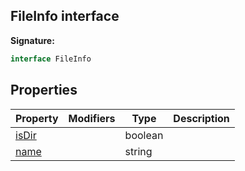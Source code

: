 
## FileInfo interface

**Signature:**

```typescript
interface FileInfo 
```

## Properties

|  Property | Modifiers | Type | Description |
|  --- | --- | --- | --- |
|  [isDir](./sdk.fileinfo.isdir.md) |  | boolean |  |
|  [name](./sdk.fileinfo.name.md) |  | string |  |

